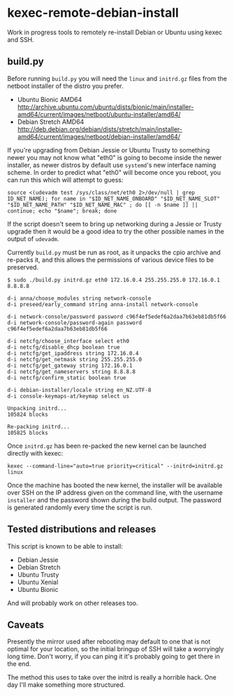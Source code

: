 # kexec-remote-debian-install

Work in progress tools to remotely re-install Debian or Ubuntu using kexec and SSH.

## build.py

Before running `build.py` you will need the `linux` and `initrd.gz` files from the netboot installer of the distro you prefer.

* Ubuntu Bionic AMD64 http://archive.ubuntu.com/ubuntu/dists/bionic/main/installer-amd64/current/images/netboot/ubuntu-installer/amd64/
* Debian Stretch AMD64 http://deb.debian.org/debian/dists/stretch/main/installer-amd64/current/images/netboot/debian-installer/amd64/

If you're upgrading from Debian Jessie or Ubuntu Trusty to something newer you may not know what "eth0" is going to become inside the newer installer, as newer distros by default use `systemd`'s new interface naming scheme. In order to predict what "eth0" will become once you reboot, you can run this which will attempt to guess:

    source <(udevadm test /sys/class/net/eth0 2>/dev/null | grep ID_NET_NAME); for name in "$ID_NET_NAME_ONBOARD" "$ID_NET_NAME_SLOT" "$ID_NET_NAME_PATH" "$ID_NET_NAME_MAC" ; do [[ -n $name ]] || continue; echo "$name"; break; done

If the script doesn't seem to bring up networking during a Jessie or Trusty upgrade then it would be a good idea to try the other possible names in the output of `udevadm`.

Currently `build.py` must be run as root, as it unpacks the cpio archive and re-packs it, and this allows the permissions of various device files to be preserved. 

    $ sudo ./build.py initrd.gz eth0 172.16.0.4 255.255.255.0 172.16.0.1 8.8.8.8

    d-i anna/choose_modules string network-console
    d-i preseed/early_command string anna-install network-console

    d-i network-console/password password c96f4ef5edef6a2daa7b63eb81db5f66
    d-i network-console/password-again password c96f4ef5edef6a2daa7b63eb81db5f66

    d-i netcfg/choose_interface select eth0
    d-i netcfg/disable_dhcp boolean true
    d-i netcfg/get_ipaddress string 172.16.0.4
    d-i netcfg/get_netmask string 255.255.255.0
    d-i netcfg/get_gateway string 172.16.0.1
    d-i netcfg/get_nameservers string 8.8.8.8
    d-i netcfg/confirm_static boolean true

    d-i debian-installer/locale string en_NZ.UTF-8
    d-i console-keymaps-at/keymap select us
        
    Unpacking initrd...
    105824 blocks

    Re-packing initrd...
    105825 blocks

Once `initrd.gz` has been re-packed the new kernel can be launched directly with kexec:

    kexec --command-line="auto=true priority=critical" --initrd=initrd.gz linux

Once the machine has booted the new kernel, the installer will be available over SSH on the IP address given on the command line, with the username `installer` and the password shown during the build output. The password is generated randomly every time the script is run.

## Tested distributions and releases

This script is known to be able to install:

* Debian Jessie
* Debian Stretch
* Ubuntu Trusty
* Ubuntu Xenial
* Ubuntu Bionic

And will probably work on other releases too.

## Caveats

Presently the mirror used after rebooting may default to one that is not optimal for your location, so the initial bringup of SSH will take a worryingly long time. Don't worry, if you can ping it it's probably going to get there in the end.

The method this uses to take over the initrd is really a horrible hack. One day I'll make something more structured.
